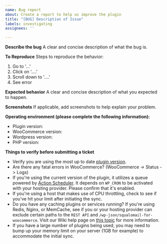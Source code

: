```yaml
---
name: Bug report
about: Create a report to help us improve the plugin
title: "[BUG] Description of Issue"
labels: investigating
assignees: ''

---
```


**Describe the bug**
A clear and concise description of what the bug is.

**To Reproduce**
Steps to reproduce the behavior:
1. Go to '...'
2. Click on '....'
3. Scroll down to '....'
4. See error

**Expected behavior**
A clear and concise description of what you expected to happen.

**Screenshots**
If applicable, add screenshots to help explain your problem.

**Operating environment (please complete the following information):**
- Plugin version:
- WooCommerce version:
- Wordpress version:
- PHP version:

**Things to verify before submitting a ticket**
- Verify you are using the most up to date [plugin version](https://wordpress.org/plugins/squalomail-for-woocommerce/).
- Are there any fatal errors in WooCommerce? (WooCommerce -> Status -> Logs)
- If you're using the current version of the plugin, it utilizes a queue powered by [Action Scheduler](https://actionscheduler.org/). It depends on `WP_CRON` to be activated with your hosting provider. Please confirm that it's enabled.
- If you're using a host that makes use of CPU throttling, check to see if you've hit your limit after initiating the sync.
- Do you have any caching plugins or services running? If you're using Redis, Nginx, or MemCache, see if you or your hosting provider can exclude certain paths to the `REST API` and `/wp-json/squalomail-for-woocommerce`. Visit our Wiki help page on [this topic](https://github.com/squalomail/mc-woocommerce/wiki/Using-Caches) for more information.
- If you have a large number of plugins being used, you may need to bump up your memory limit on your server (1GB for example) to accommodate the initial sync.
